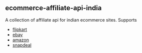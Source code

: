## ecommerce-affiliate-api-india
A collection of affiliate api for indian ecommerce sites. 
Supports 
* [flipkart](http://www.flipkart.com)
* [ebay](http://www.ebay.in)
* [amazon](http://www.amazon.in)
* [snapdeal](http://www.snapdeal.com)